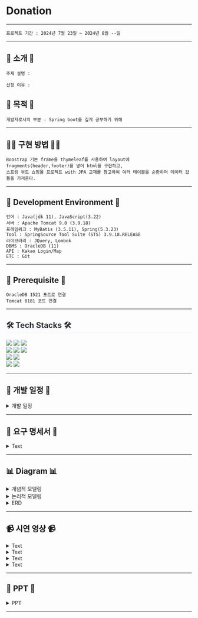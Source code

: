 # Donation

***

```
프로젝트 기간 : 2024년 7월 23일 ~ 2024년 8월 --일
```
***


## 📌 소개 📌
```
주제 설명 : 
```

```
선정 이유 : 

```
## 👀 목적 👀

```
개발자로서의 부분 : Spring boot를 깊게 공부하기 위해
```
<hr>

## 👨‍💻 구현 방법 👩‍💻
```
Boostrap 기본 frame을 thymeleaf를 사용하여 layout에 fragments(header,footer)를 넣어 html를 구현하고, 
스프링 부트 쇼핑몰 프로젝트 with JPA 교재를 참고하여 여러 테이블을 순환하며 데이터 값들을 가져온다.
```

<hr>



## 🔧 Development Environment 🔧
```
언어 : Java(jdk 11), JavaScript(3.22)
서버 : Apache Tomcat 9.0 (3.9.18)
프레임워크 : MyBatis (3.5.11), Spring(5.3.23)
Tool : SpringSource Tool Suite (STS) 3.9.18.RELEASE
라이브러리 : JQuery, Lombok
DBMS : OracleDB (11)
API : Kakao Login/Map
ETC : Git
```

<hr>

## 🔔 Prerequisite 🔔
```
OracleDB 1521 포트로 연결 
Tomcat 8181 포트 연결
```

<hr>

<div style="text-align: left;">
    <h2 style="border-bottom: 1px solid #d8dee4; color: #282d33;">🛠️ Tech Stacks 🛠️</h2> 
<img src="https://img.shields.io/badge/HTML5-E34F26?style=for-the-badge&logo=HTML5&logoColor=white">
<img src="https://img.shields.io/badge/CSS3-1572B6?style=for-the-badge&logo=CSS3&logoColor=white">
<img src="https://img.shields.io/badge/Java-007396?style=for-the-badge&logo=Java&logoColor=white">     
    
<br>

<img src="https://img.shields.io/badge/Javascript-F7DF1E?style=for-the-badge&logo=Javascript&logoColor=white">
<img src="https://img.shields.io/badge/jquery-%230769AD.svg?style=for-the-badge&logo=jquery&logoColor=white">
<img src="https://img.shields.io/badge/Oracle-F80000?style=for-the-badge&logo=Oracle&logoColor=white">
<br>
<img src="https://img.shields.io/badge/Git-F05032?style=for-the-badge&logo=Git&logoColor=white">
<img src="https://img.shields.io/badge/Github-181717?style=for-the-badge&logo=Github&logoColor=white">
<br>
<img src="https://img.shields.io/badge/Apache Tomcat-F8DC75?style=for-the-badge&logo=Apache Tomcat&logoColor=white">
<img src="https://img.shields.io/badge/Notion-000000?style=for-the-badge&logo=Notion&logoColor=white">
</div>

<hr>


## 📅 개발 일정 📅
<details><summary>개발 일정</summary>
      
  ![개발 일정표](https://github.com/Chordingg/2024_Spring_Project_Doong-doong/assets/157094467/d833c2fd-eefa-48ed-b19b-5aeb69c87f57)

</details>

<hr>

## 📝 요구 명세서 📝

<details><summary>Text</summary>
    <div></div>
</details>

<hr>

## 📊 Diagram 📊

<details><summary>개념적 모델링</summary>
   
</details>

<details><summary>논리적 모델링</summary>

</details>
   
<details><summary>ERD</summary>
    
</details>

<hr>

## 📹 시연 영상 📹

<details><summary>Text</summary>

<h3>Test</h3>


</details>


<details><summary>Text</summary>

<h3>test</h3>

</details>


<details><summary>Text</summary>

<h3>test</h3>

</details>


<details><summary>Text</summary>

<h3>주문 현황</h3>

</details>


<hr>

## 📂 PPT 📂

<details><summary>PPT</summary>
     <div></div>
</details>

<hr> 

